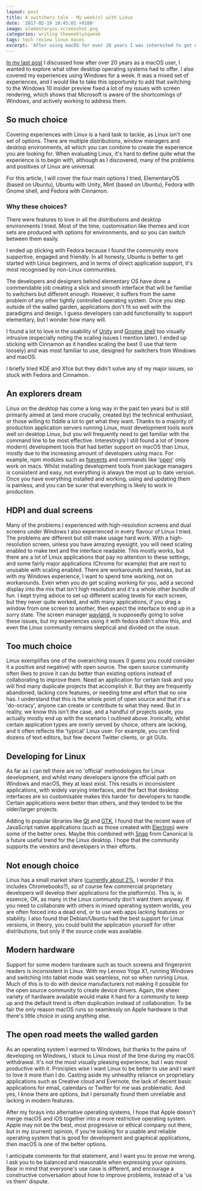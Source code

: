 ```yaml
---
layout: post
title: A switchers tale - My week(s) with Linux
date: '2017-02-19 19:45:01 +0100'
image: elementaryos-screenshot.png
categories: writing theweeklysqueak
tags: tech review linux macos
excerpt: 'After using macOS for over 20 years I was interested to get new perspectives and try other operating systems in my daily work. In this second part, I spend a few weeks with Linux.'
---
```


[In my last post](https://hackernoon.com/a-switchers-tale-my-week-with-windows-612ea605291#.5t3p67kr2) I discussed how after over 20 years as a macOS user, I wanted to explore what other desktop operating systems had to offer. I also covered my experiences using Windows for a week. It was a mixed set of experiences, and I would like to take this opportunity to add that switching to the Windows 10 insider preview fixed a lot of my issues with screen rendering, which shows that Microsoft is aware of the shortcomings of Windows, and actively working to address them.

## So much choice

Covering experiences with Linux is a hard task to tackle, as Linux isn't one set of options. There are multiple distributions, window managers and desktop environments, all which you can combine to create the experience you are looking for. When evaluating Linux, it's hard to define quite what the experience is to begin with, although as I discovered, many of the problems and positives of Linux are universal.

For this article, I will cover the four main options I tried, ElementaryOS (based on Ubuntu), Ubuntu with Unity, Mint (based on Ubuntu), Fedora with Gnome shell, and Fedora with Cinnamon.

### Why these choices?

There were features to love in all the distributions and desktop environments I tried. Most of the time, customisation like themes and icon sets are produced with options for environments, and so you can switch between them easily.

I ended up sticking with Fedora because I found the community more supportive, engaged and friendly. In all honesty, Ubuntu is better to get started with Linux beginners, and in terms of direct application support, it's most recognised by non-Linux communities.

The developers and designers behind elementary OS have done a commendable job creating a slick and smooth interface that will be familiar to switchers but different enough. However, it suffers from the same problem of any other tightly controlled operating system. Once you step outside of the walled garden, applications don't fit so well with the paradigms and design. I guess developers can add functionality to support elementary, but I wonder how many will.

I found a lot to love in the usability of [Unity](https://unity.ubuntu.com/) and [Gnome shell](https://wiki.gnome.org/Projects/GnomeShell) too visually intrusive (especially noting the scaling issues I mention later). I ended up sticking with Cinnamon as it handles scaling the best (I use that term loosely) and was most familiar to use, designed for switchers from Windows and macOS.

I briefly tried KDE and Xfce but they didn't solve any of my major issues, so stuck with Fedora and Cinnamon.

## An explorers dream

Linux on the desktop has come a long way in the past ten years but is still primarily aimed at (and more crucially, created by) the technical enthusiast, or those willing to fiddle a lot to get what they want. Thanks to a majority of production application servers running Linux, most development tools work well on desktop Linux, but you will frequently need to get familiar with the command line to be most effective. Interestingly I still found a lot of (more modern) development tools that had better support on macOS than Linux, mostly due to the increasing amount of developers using macs. For example, npm modules such as [fsevents](https://www.npmjs.com/package/fsevents) and commands like '[open](https://developer.apple.com/legacy/library/documentation/Darwin/Reference/ManPages/man1/open.1.html)' only work on macs. Whilst installing development tools from package managers is consistent and easy, not everything is always the most up to date version. Once you have everything installed and working, using and updating them is painless, and you can be surer that everything is likely to work in production.

## HDPI and dual screens

Many of the problems I experienced with high-resolution screens and dual screens under Windows I also experienced in every flavour of Linux I tried. The problems are different but still make usage hard work. With a high-resolution screen, unless you have amazing eyesight, you will need scaling enabled to make text and the interface readable. This mostly works, but there are a lot of Linux applications that pay no attention to these settings, and some fairly major applications (Chrome for example) that are next to unusable with scaling enabled. There are workarounds and tweaks, but as with my Windows experience, I want to spend time working, not on workarounds. Even when you do get scaling working for you, add a second display into the mix that isn't high resolution and it's a whole other bundle of fun. I kept trying advice to set up different scaling levels for each screen, but they never quite worked, and with many applications, if you drag a window from one screen to another, then expect the interface to end up in a sorry state. The screen manager [wayland](https://wayland.freedesktop.org/), is supposedly going to solve these issues, but my experiences using it with fedora didn't show this, and even the Linux community remains skeptical and divided on the issue.

## Too much choice

Linux exemplifies one of the overarching issues (I guess you could consider it a positive and negative) with open source. The open source community often likes to prove it can do better than existing options instead of collaborating to improve them. Need an application for certain task and you will find many duplicate projects that accomplish it. But they are frequently abandoned, lacking core features, or needing time and effort that no one has. I understand that this is the whole point of open source and that it's a 'do-ocracy', anyone can create or contribute to what they need. But in reality, we know this isn't the case, and a handful of projects aside, you actually mostly end up with the scenario I outlined above. Ironically, whilst certain application types are overly served by choice, others are lacking, and it often reflects the 'typical' Linux user. For example, you can find dozens of text editors, but few decent Twitter clients, or git GUIs.

## Developing for Linux

As far as I can tell there are no 'official' methodologies for Linux development, and whilst many developers ignore the official path on Windows and macOS, they at least exist. This results in inconsistent applications, with widely varying interfaces, and the fact that desktop interfaces are so customisable makes this harder for developers to handle. Certain applications were better than others, and they tended to be the older/larger projects.

Adding to popular libraries like [Qt](https://www.qt.io/) and [GTK](https://www.gtk.org/), I found that the recent wave of JavaScript native applications (such as those created with [Electron](http://electron.atom.io/)) were some of the better ones. Maybe this combined with [Snap](https://snapcraft.io/) from Canonical is a future useful trend for the Linux desktop. I hope that the community supports the vendors and developers in their efforts.

## Not enough choice

Linux has a small market share ([currently about 2%](https://www.netmarketshare.com/operating-system-market-share.aspx?qprid=10&qpcustomd=0), I wonder if this includes Chromebooks?), so of course few commercial proprietary developers will develop their applications for the platform(s). This is, in essence, OK, as many in the Linux community don't want them anyway. If you need to collaborate with others in mixed operating system worlds, you are often forced into a dead end, or to use web apps lacking features or stability. I also found that Debian/Ubuntu had the best support for Linux versions, in theory, you could build the application yourself for other distributions, but only if the source code was available.

## Modern hardware

Support for some modern hardware such as touch screens and fingerprint readers is inconsistent in Linux. With my Lenovo Yoga X1, running Windows and switching into tablet mode was seamless, not so when running Linux. Much of this is to do with device manufacturers not making it possible for the open source community to create device drivers. Again, the sheer variety of hardware available would make it hard for a community to keep up and the default trend is often duplication instead of collaboration. To be fair the only reason macOS runs so seamlessly on Apple hardware is that there's little choice in using anything else.

## The open road meets the walled garden

As an operating system I warmed to Windows, but thanks to the pains of developing on Windows, I stuck to Linux most of the time during my macOS withdrawal. It's not the most visually pleasing experience, but I was most productive with it. Principles wise I want Linux to be better to use and I want to love it more than I do. Casting aside my unhealthy reliance on proprietary applications such as Creative cloud and Evernote, the lack of decent basic applications for email, calendars or Twitter for me was problematic. And yes, I know there are options, but I personally found them unreliable and lacking in modern features.

After my forays into alternative operating systems, I hope that Apple doesn't merge macOS and iOS together into a more restrictive operating system. Apple may not be the best, most progressive or ethical company out there, but in my (current) opinion, if you're looking for a usable and reliable operating system that is good for development and graphical applications, then macOS is one of the better options.

I anticipate comments for that statement, and I want you to prove me wrong. I ask you to be balanced and reasonable when expressing your opinions. Bear in mind that everyone's use case is different, and encourage a constructive conversation about how to improve problems, instead of a 'us vs them' dispute.
